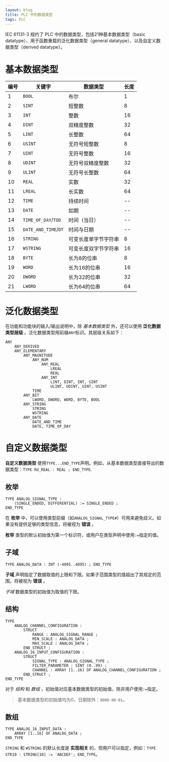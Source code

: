 ```yaml
---
layout: blog
title: PLC 中的数据类型
tags: PLC 
---
```


IEC 61131-3 规约了 PLC 中的数据类型，包括21种基本数据类型（basic datatype）、用于函数重载的泛化数据类型（general datatype）、以及自定义数据类型（derived datatype）。

# 基本数据类型

编号 | 关键字 | 数据类型 |  长度
--- |   ---     |   ---     |   ---
1 | `BOOL` | 布尔 | 1 
2 | `SINT` | 短整数 | 8
3 | `INT` | 整数 | 16 
4 | `DINT` | 双精度整数 | 32
5 | `LINT` | 长整数 | 64
6 | `USINT` | 无符号短整数 | 8
7 | `UINT` | 无符号整数 | 16
8 | `UDINT` | 无符号双精度整数 | 32
9 | `ULINT` | 无符号长整数 | 64
10 | `REAL` | 实数 | 32
11 | `LREAL` | 长实数 | 64
12 | `TIME` | 持续时间 | --
13 | `DATE` | 如期 | --
14 | `TIME_OF_DAY`/`TOD` | 时间（当日） | --
15 | `DATE_AND_TIME`/`DT` | 时间与日期 | --
16 | `STRING` | 可变长度单字节字符串 | 8 
17 | `WSTRING` | 可变长度双字节字符串 | 16 
18 | `BYTE` | 长为8的位串 | 8 
19 | `WORD` | 长为16的位串 | 16 
20 | `DWORD` | 长为32的位串 | 32 
21 | `LWORD` | 长为64的位串 | 64 

<!--more-->

# 泛化数据类型

在功能和功能块的输入/输出说明中，除 *基本数据类型* 外，还可以使用 **泛化数据类型层级** 。泛化数据类型用前缀`ANY`标识。其层级关系如下：

```
ANY
    ANY_DERIVED
    ANY_ELEMENTARY
        ANY_MAGNITUDE
            ANY_NUM
                ANY_REAL 
                    LREAL
                    REAL 
                ANY_INT
                    LINT, DINT, INT, SINT
                    ULINT, UDINT, UINT, USINT 
            TIME
        ANY_BIT
            LWORD, DWORD, WORD, BYTE, BOOL
        ANY_STRING 
            STRING
            WSTRING 
        ANY_DATE
            DATE_AND_TIME 
            DATE, TIME_OF_DAY
```

# 自定义数据类型

**自定义数据类型** 使用`TYPE...END_TYPE`声明。例如，从基本数据类型直接导出的数据类型：`TYPE RU_REAL : REAL ; END_TYPE`.

## 枚举

```
TYPE ANALOG_SIGNAL_TYPE : 
    (SINGLE_ENDED, DIFFERENTIAL) := SINGLE_ENDED ; 
END_TYPE
```

在 **枚举** 中，可以使用类型前缀（如`ANALOG_SIGNAL_TYPE#`）可用来避免歧义。如果没有提供足够的类型信息，将被视为 **错误** 。

**枚举** 类型的默认初始值为第一个标识符，或用户在类型声明中使用`:=`指定的值。

## 子域

```
TYPE ANALOG_DATA : INT (-4095..4095) ; END_TYPE
```

**子域** 声明指定了数据取值的上限和下限。如果子范围类型的值超出了其规定的范围，将被视为 **错误** 。

*子域* 数据类型的初始值为取值的下限。

## 结构

```
TYPE 
    ANALOG_CHANNEL_CONFIGURATION :
        STRUCT
            RANGE : ANALOG_SIGNAL_RANGE ; 
            MIN_SCALE : ANALOG_DATA ; 
            MAX_SCALE : ANALOG_DATA ;
        END_STRUCT ; 
    ANALOG_16_INPUT_CONFIGURATION :
        STRUCT
            SIGNAL_TYPE : ANALOG_SIGNAL_TYPE ;
            FILTER_PARAMETER : SINT (0..99) ;
            CHANNEL : ARRAY [1..16] OF ANALOG_CHANNEL_CONFIGURATION ;
        END_STRUCT ; 
END_TYPE
```

对于 *结构* 和 *数组* ，初始值对应基本数据类型的初始值，除非用户使用`:=`指定。

> 基本数据类型的初始值均为0，日期除外：`0000-00-01`。

## 数组

```
TYPE ANALOG_16_INPUT_DATA : 
    ARRAY [1..16] OF ANALOG_DATA ; 
END_TYPE
```

`STRING` 和 `WSTRING` 的默认长度是 **实现相关** 的，但用户可以指定，例如：`TYPE STR10 : STRING[10] := 'ABCDEF'; END_TYPE`。


